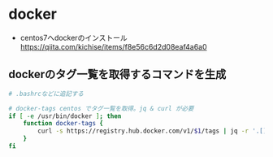 # docker

* centos7へdockerのインストール
https://qiita.com/kichise/items/f8e56c6d2d08eaf4a6a0

## dockerのタグ一覧を取得するコマンドを生成

```sh
# .bashrcなどに追記する

# docker-tags centos でタグ一覧を取得。jq & curl が必要
if [ -e /usr/bin/docker ]; then
    function docker-tags {
        curl -s https://registry.hub.docker.com/v1/$1/tags | jq -r '.[].name'
    }
fi
```
